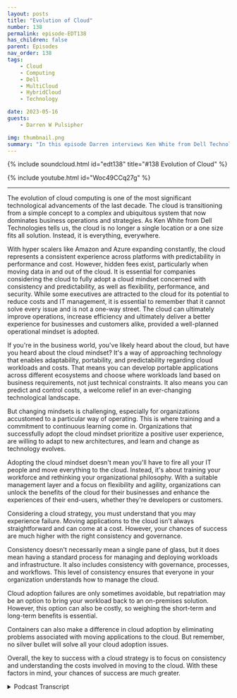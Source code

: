 ```yaml
---
layout: posts
title: "Evolution of Cloud"
number: 138
permalink: episode-EDT138
has_children: false
parent: Episodes
nav_order: 138
tags:
    - Cloud
    - Computing
    - Dell
    - MultiCloud
    - HybridCloud
    - Technology

date: 2023-05-16
guests:
    - Darren W Pulsipher

img: thumbnail.png
summary: "In this episode Darren interviews Ken White from Dell Technology about how Cloud technology is more than technology, but a process and cultural change in organizations."
---
```


{% include soundcloud.html id="edt138" title="#138 Evolution of Cloud" %}

{% include youtube.html id="Woc49CCq27g" %}

---

The evolution of cloud computing is one of the most significant technological advancements of the last decade. The cloud is transitioning from a simple concept to a complex and ubiquitous system that now dominates business operations and strategies. As Ken White from Dell Technologies tells us, the cloud is no longer a single location or a one size fits all solution. Instead, it is everything, everywhere. 

With hyper scalers like Amazon and Azure expanding constantly, the cloud represents a consistent experience across platforms with predictability in performance and cost. However, hidden fees exist, particularly when moving data in and out of the cloud. It is essential for companies considering the cloud to fully adopt a cloud mindset concerned with consistency and predictability, as well as flexibility, performance, and security. While some executives are attracted to the cloud for its potential to reduce costs and IT management, it is essential to remember that it cannot solve every issue and is not a one-way street. The cloud can ultimately improve operations, increase efficiency and ultimately deliver a better experience for businesses and customers alike, provided a well-planned operational mindset is adopted.

If you're in the business world, you've likely heard about the cloud, but have you heard about the cloud mindset? It's a way of approaching technology that enables adaptability, portability, and predictability regarding cloud workloads and costs. That means you can develop portable applications across different ecosystems and choose where workloads land based on business requirements, not just technical constraints. It also means you can predict and control costs, a welcome relief in an ever-changing technological landscape. 

But changing mindsets is challenging, especially for organizations accustomed to a particular way of operating. This is where training and a commitment to continuous learning come in. Organizations that successfully adopt the cloud mindset prioritize a positive user experience, are willing to adapt to new architectures, and learn and change as technology evolves. 

Adopting the cloud mindset doesn't mean you'll have to fire all your IT people and move everything to the cloud. Instead, it's about training your workforce and rethinking your organizational philosophy. With a suitable management layer and a focus on flexibility and agility, organizations can unlock the benefits of the cloud for their businesses and enhance the experiences of their end-users, whether they're developers or customers.

Considering a cloud strategy, you must understand that you may experience failure. Moving applications to the cloud isn't always straightforward and can come at a cost. However, your chances of success are much higher with the right consistency and governance. 

Consistency doesn't necessarily mean a single pane of glass, but it does mean having a standard process for managing and deploying workloads and infrastructure. It also includes consistency with governance, processes, and workflows. This level of consistency ensures that everyone in your organization understands how to manage the cloud.

Cloud adoption failures are only sometimes avoidable, but repatriation may be an option to bring your workload back to an on-premises solution. However, this option can also be costly, so weighing the short-term and long-term benefits is essential.

Containers can also make a difference in cloud adoption by eliminating problems associated with moving applications to the cloud. But remember, no silver bullet will solve all your cloud adoption issues.

Overall, the key to success with a cloud strategy is to focus on consistency and understanding the costs involved in moving to the cloud. With these factors in mind, your chances of success are much greater.


<details>
<summary> Podcast Transcript </summary>

<p>﻿1</p>
<p>Hello, this is Darren</p>
<p>Pulsipher, chief solution,architect of public sector at Intel.</p>
<p>And welcome to Embracing</p>
<p>Digital Transformation,where we investigate effective change,leveragingpeople process and technology.</p>
<p>On today's episode,</p>
<p>The Evolution of Cloud with Ken</p>
<p>White from Dell Technologies.</p>
<p>Ken, welcome to the show.</p>
<p>Thanks for having me, Daryn.</p>
<p>All right.</p>
<p>Now, this is the second timewe've done this.</p>
<p>The second. Time.</p>
<p>So you did a wonderful job.</p>
<p>First time I had a good guidance.</p>
<p>Yeah. Oh, thank you. Thank you.</p>
<p>But first, let's just kick off. Ken.</p>
<p>Tell us a little bit about yourself, yourbackground, and why you're here today.</p>
<p>So about 25 years in the industry,we started the ground uplike everybody else does,and now I'm pretty much doing strategy,but I've been focusing moreon infrastructure as a serviceand just delivering it as a servicein general in several different forms.</p>
<p>Since like the early 2002 thousand.</p>
<p>So, well, you've seen a lot of changethen in the last 23 years.</p>
<p>Oh, goodness gracious. Yes. I mean,first off, the dot com boom and.</p>
<p>Bust, right?</p>
<p>Yeah, I was there for the.</p>
<p>Yeah.</p>
<p>And then the birth of the cloud. Yes.</p>
<p>And now we're seeing the birth of</p>
<p>AI as well.</p>
<p>That's a whole nother.</p>
<p>I get that another day.</p>
<p>So you've seen a lot.</p>
<p>Do you see anything new now that'swe haven't seen beforeor are we just cycling through.</p>
<p>No, everything's new and there's some oldor some new and there's some unknown.</p>
<p>You know, create the know.</p>
<p>You know, because it's it'severything's evolving quickly now.</p>
<p>And so it's it's it'syou know, at the beginning cloud,you know,that's the subject we're talking about.</p>
<p>It was you know it's fairly simple,you know is storage and computenot on prem.</p>
<p>Well now cloud is not just Amazon,it's not just as you'rethose are hyperscalers now.</p>
<p>Yeah,</p>
<p>I like how you use that term Hyperscalersbecause every we've been calling themthe cloud.</p>
<p>Oh, the cloud.</p>
<p>Oh, you went to Amazonor you went to Azure, right.</p>
<p>They're really Hyperscalers. Correct. Yes.</p>
<p>Yeah.</p>
<p>It's, it's the cloud isjust not one place, one location anymore.</p>
<p>The cloud is everything everywhere.</p>
<p>Yeah.</p>
<p>Trying to explain that to a non techie.</p>
<p>I tried to explain it to my parents.</p>
<p>My mom's an educator, my dad's a doctor.</p>
<p>They. Oh, yeah, it's in the cloud.</p>
<p>They think it's his nebulous place,that everything exists. Andbut it's kind of turned into that.</p>
<p>It has, it has.</p>
<p>And it has different flavors.</p>
<p>I mean, so so back to when it wentfrom the evolution of cloudwhen it first started there.</p>
<p>And, you know, we we had AWB, we had a jarand we knew exactly what was going on.</p>
<p>Well, now we have AWB,we have Azure, we have SASproviders like,you know, Microsoft, like Office 365.</p>
<p>Yeah, No.</p>
<p>Or BP.</p>
<p>You know,and then they have their own variantsof their cloud offering as well too.</p>
<p>So so it's, it's, it'snow that's multi-cloud and thenthen you haveokay well we have stuff on prem.</p>
<p>We have an a colo now that's a hybrid i.t.</p>
<p>You know, and so when you combineall those things together,you got to figure out what is cloud.</p>
<p>Now and what it is.</p>
<p>It's, it's it'sa it's a different way to operatebecause and it's about flexibility.</p>
<p>It's about it's about adaptabilityand it's about being mobileon the front endand being mobile on the back end.</p>
<p>And so it's it's a whole new mindset.</p>
<p>So that that's what I kind of</p>
<p>I kind of likefrom the first timethat we talk, as you said, it's a mindsetand the mindset.</p>
<p>I think we can blame the softwareengineers on like on the softwareengineer.</p>
<p>It started in the ninetieswhen people went to phraseelectronics in Silicon Valleyand poor phrase doesn't exist anymore.</p>
<p>So you newbies out theredon't know what phrase is.</p>
<p>You missed out on a great, great coupleof decades of some really cool stuff.</p>
<p>You would just go and buy a boxand put it under your deskand you had your own little clusterthat you were runningor whatever the case may be.</p>
<p>Cloud comes in.</p>
<p>Now I can just swipe a credit cardand now I have a thousand instancesfor a couple hours and I get rid of it.</p>
<p>That was wow, that changed softwaredevelopers lotbecause I could get instant accessto as much resources as I wanted.</p>
<p>And then if I remember to spin it down,it didn't cost me too much.</p>
<p>Well, as long as you had an unlimitedcredit expense at the time, you're you're,you know, you're going toyou interact that up pretty quickly.</p>
<p>Yeah. I learned that the hard way.</p>
<p>That if you move data move.</p>
<p>Oh, yeah, yeah, yeah.</p>
<p>So but that's kind of where it cloudreally took off was the softwaredevelopment community because they said,</p>
<p>I don't have to wait to procure hardware,get it through the I.T onboardingprocess, blah blah blah.</p>
<p>Blah. But it's like, oh yeah. Yeah.</p>
<p>It's,it's definitely, it's definitely moving.</p>
<p>It's, it's always moving,</p>
<p>I think. Yeah. So it's.</p>
<p>So it's we're not in those same daysas I don't just go to the cloudand just get instances anymorelike I used.</p>
<p>To know, I mean, I mean you can. Still.</p>
<p>You can, I mean that's obviously is, is,is a governance model,you know, within your own organization.</p>
<p>You know, it has to you know, there'sthere's you know, it clouds.</p>
<p>It's not technology.</p>
<p>You know, it's it's it's people.</p>
<p>It's process. It's technologylike we talked about before.</p>
<p>Well, well, well, that that'sthat's the big question I have.</p>
<p>So when you talk about it's evolvedand it's an operational mindset. Yes.</p>
<p>What is that mindset?</p>
<p>What is the cloudoperational mindset look like?</p>
<p>Well, I think I think it's</p>
<p>I think when we talked previously,you're like like what's the i.t.</p>
<p>Workforce? Look at that.</p>
<p>And that's the one we're talking about.</p>
<p>Yeah, yeah.</p>
<p>From from their operational models.</p>
<p>So it's every organization from an ITperspective operates in one way.</p>
<p>Okay.</p>
<p>But, but what I thinkthe cloud is now more than anythingelse, it's an experienceand it's a consistent experiencethat's provided on prem in a coloin in as you're using office 365and SAP some of the SAS providers, it'sthe experienceand it's a consistent experience acrossentire platforms with predictability,both in performance and both in cost.</p>
<p>All right. So the cost is a big deal.</p>
<p>It is has predictive cost in cloudhave not been always the same thing?</p>
<p>Yes, because there's hidden costswith cloud, There's.</p>
<p>There's cost is you don't knowuntil your workload is actually running.</p>
<p>Right.</p>
<p>And then you go, oh, my goodness,what just happened?</p>
<p>I'm 40% over budget.</p>
<p>That's Yeah, yeah, that's happening a lot.</p>
<p>Why is that? Why, why is that the case?</p>
<p>And just egress costs, you know, movingdata in and out of the cloud is expensive.</p>
<p>And so it's there's, there's.</p>
<p>Well is that because people are notusing the cloud with a cloud mindset,they're notunderstandingthe operational model of a cloud.</p>
<p>I know I think I think it's it's yes, yes.</p>
<p>Yeah.</p>
<p>That the answer is yes, because it's justyou still have to managethat infrastructure,even though it's easy to provisionbecause.</p>
<p>Oh, yes.</p>
<p>You still have to manage it, even thoughit's easy, you still have to manage it.</p>
<p>And then if you're not using it,you need to spin it down.</p>
<p>But there's but you have to spend it that.</p>
<p>So do you think a lot of CIOs, probablynot the CIOs, but executives said, oh,if I move into the cloud, I can accessa lot of my operational costs in my</p>
<p>I.T organization.</p>
<p>I don't need as many peoplein order to manage my infrastructurebecause AWB is managing itnow or Azure is managing it now.</p>
<p>To a point.</p>
<p>It's not all inclusive, you know.</p>
<p>No, but</p>
<p>I think that's kind of their mindset.</p>
<p>It is.</p>
<p>And I think obviously yes,</p>
<p>I think I think I think it wasfrom a from a private sector perspective,</p>
<p>I think I think cloud adoptionwas to help the balance sheetbecause there are benefits to not carryingthose assets on the balance sheet.</p>
<p>But then I think as time has evolved,does thatdoes that benefit outweighor is it better than having it on prem?</p>
<p>And what is the differencein my operating model?</p>
<p>Am I operating more efficiently?</p>
<p>Am I providing my customersbetter service?</p>
<p>Am I giving them, you know,speed to value, speed capability?</p>
<p>You know, are those things do?</p>
<p>And I think as time has evolved,</p>
<p>I think the answer is yes.</p>
<p>By certain use cases, there'sthere are specific reasons and needs thatthe cloud does address that an on premor a colo solution could not do.</p>
<p>So would you say that the cloud mindsetis is drivingus away from infrastructure managementand more into workload oruser managementand outcome outcome based management?</p>
<p>I think I think it's driving us towardsconsistencybetween the environments.</p>
<p>And we talked about this.</p>
<p>Okay. Yeah, yeah.</p>
<p>You know, it's because,because an organization wants to be ableto put an application or a workload whereit's designed or where it's the best,best use for it.</p>
<p>And sometimes cost is notone of those drivers they need to perform.</p>
<p>Sometimes it's performance.</p>
<p>Yeah, sometimes performance,sometimes it's security,sometimes it's other things.</p>
<p>You know, there's costschedule and performance or the.</p>
<p>Risk factor and reliability,of course. Yes.</p>
<p>Yes. But, you know, reliability isyou have one of the cloud regions go downand well, you know.</p>
<p>I started on reliability of cloud.</p>
<p>You can't you can't you can'tyou can't fail over too quickly,you know, when it goes bad.</p>
<p>So, I mean, you know,but I think I think it's about consistencyand it's consistency.</p>
<p>It's it's consistencyon how it's delivered, how it's measured,how it's managed,and how it's accounted forfrom a cost perspective,you need to be ableand that's where the as a serviceon prem stuff comes into play, becausewhat it does, it allows you to budget,it allows you to predict your costsin the same manner of knowregardless of where it is.</p>
<p>So this predictability, I really likethe concept of predictability.</p>
<p>Yes, because it's hard to run a businesswithout knowing what yourpredictabilityis next month, like your cloud bill.</p>
<p>Right. Or your performancethat you're getting out of it. Yes.</p>
<p>And all right.</p>
<p>But I'm going to throw a curveball to you.</p>
<p>But people would say we're moving so fast.</p>
<p>It's hard to be predictablein what my needs are,because if everything was predictable,</p>
<p>I wouldn't go to the cloud.</p>
<p>I would run everything on premand everything would be</p>
<p>I would purchase my serversfrom Delljust in time for my workloads to land.</p>
<p>Everything would be copasetic.</p>
<p>But we know that's not business, right?</p>
<p>I mean, look at what Chad GPT isdoing to the business worldright now, turning everything on its end.</p>
<p>Generative is.</p>
<p>I can't predict that.</p>
<p>No, but what you can't predictis you have unknown needs in the futureand you need to have the capacitythat's available to you.</p>
<p>And what I mean by available to youthat's on prem, that's color,but it's a hybrid environment.</p>
<p>It's multi-cloud.</p>
<p>So I could burst out.</p>
<p>When you need to and I need tothen come back in.</p>
<p>But then there'sthere's a whole data cost.</p>
<p>So how do we solve that problem?</p>
<p>There's there's, there's cloudadjacent storage, you know, there'swhich helps lower those costs, you know,so there's advantages to that.</p>
<p>So if you need to burstand build an application, you know,and then containersbecause you can move themanywhere, really solve the problemfor mobility on the application side.</p>
<p>And so by adopting those typesof mindsets, you're able to operatein a consistent manneracross all platforms and for unknownneeds and thingsthat you need to burst and get quickly.</p>
<p>So you can go to the hyperscalers.</p>
<p>For back out. Yes.</p>
<p>And then you can then you can migrate itback on prem when you have the.</p>
<p>When you have the infrastructureto support it oror maybe you leave it out there for maybe.</p>
<p>You do it, maybe you do.</p>
<p>So it's this portabilityof workloads, consistency,which leads to predictability.</p>
<p>Yes, these these are the key aspects.</p>
<p>How do youhow do you feel like that is changingthe way that it is engagingwith developers and with their end users?</p>
<p>Because before it used to beif I have a productthat I'm going to releasesix months from now,</p>
<p>I involve I.T now and I say,here's my system architecture, here's my,my Q os, my SLA,and you have all these formal reviewsthat you go through.</p>
<p>I that's gone, yes.</p>
<p>So what's the,what's replacing that mindset?</p>
<p>You know, I don't, I don't knowif it's so much of a replacementas it is a transfer mission. Okay.</p>
<p>Because there are elementswhere that is neededand it goes down to, you know,what application in my deploying.</p>
<p>Okay.</p>
<p>And so there's going to betraditional waysof doing things,and then there's going to be innovative,innovative ways to do things.</p>
<p>And I think from an ITperspective, a developers perspective is,is that they have to understand,you know, what their requirements, their</p>
<p>CapEx, their infrastructure requirementsgoing to be and be less concernedabout where they're getting them from.</p>
<p>I think that's the biggest mindset becausethey yes, because like in the old days,you know, we've talked about this before.</p>
<p>You know, if a software engineertells Intel's infrastructure,you know, what to buybased on the application requirementsand software engineers load the box.</p>
<p>Oh, yeah, Yeah.</p>
<p>What's your budget? Yeah.</p>
<p>I mean, 10,000 cores.</p>
<p>Yeah.</p>
<p>You know, what,are you running a calculator?</p>
<p>Yeah, that's. Right. Yeah. So.</p>
<p>So it prevents thing.</p>
<p>It does so, so so the, the mindset of,of being able to build the applicationnot overspend at the get go.</p>
<p>Okay. And so I think I think as.</p>
<p>Harvard software developers.</p>
<p>It used to be it used to be becausebecause because they canyou can like if you develop on aon prem cloud or public cloud,you can see what your workload is.</p>
<p>You can see how like. Performanceis performing. For.</p>
<p>No, it's that's part of thewhat I. See where.</p>
<p>You go, you have telemetry data.</p>
<p>Okay.</p>
<p>So, so so what, what, what,what this new cloud experience does, itnot only provides the flexibility it waswe talked about on the front end,the mobility on the backand the front end.</p>
<p>You know, users can need to be ableto connect everywhere,anywhere, all the time.</p>
<p>And then the applications need to beneed, need to be able to move anywhere,any time as the organization dictates.</p>
<p>So, so, so. So so that's a business.</p>
<p>I like this that's a business decisionon where the workload lands.</p>
<p>Yes. Yes.</p>
<p>Not a technical decision, correct? Yes.</p>
<p>See, that's wonderful.</p>
<p>When you think aboutbecause I'm a software engineerby by trade and my passion is software.</p>
<p>I can't spell code. Oh, man.</p>
<p>I cannot even talkto, you know, that's one of my passions.</p>
<p>And I spend so much time setting upmachines and but I don't anymore.</p>
<p>Right.</p>
<p>Because I moved to containerization.</p>
<p>You're right. I can move this anywhere.</p>
<p>I don't.</p>
<p>A lot of times I don't even carehow much it consumes, you know?</p>
<p>But now with self-service portals,</p>
<p>I can run a workload,</p>
<p>I can run my testing, I can seehow many resources it's really consuming,which means I can right size my instances,save the company money.</p>
<p>Yes, and not overprovision.</p>
<p>And why don't we always overprovision,right?</p>
<p>Yeah, but.</p>
<p>So sometimes when it's called for there,sometimes when it's not.</p>
<p>Well, most of the time it'snot unless I write really crappy code.</p>
<p>Which the that's questionable.</p>
<p>There's some crappy code out there.</p>
<p>It's a lot of it.</p>
<p>So okay, so this, this mindset isnot just in the IT world now.</p>
<p>It's in the developer world too.</p>
<p>It's a cloud mindset.</p>
<p>I need to write applicationsthat can be portable acrossthe whole ecosystem,which means I don't want to use servicesthat lock me into one specific wayof using the cloud.</p>
<p>Yeah,and I think we talked about this earlier.</p>
<p>I think I think the line of businessleaders and and the business decisionleaders have that mindset ofthey need to be flexible and agileto to support their business caseor to supportwhatever workload that they want to do.</p>
<p>Now, I think what's happeningis, is that mindset is pervasiveand now it's it's in the</p>
<p>IT organization as well, too,because they're no longerdictating how things run.</p>
<p>They're no longer dictating,you know, how infrastructureis going to be deployedand things of that nature.</p>
<p>Because with it,with a consistent management layer,you eliminate some of the some ofthe challenges associated with with that.</p>
<p>So that something like Dell providesis this consistent management layerreally okay?</p>
<p>Because right nowif I go to each cloud service provider,the way they even deploy instancesin their security models are different.</p>
<p>Yes. Well,the management layer is not when I sayyes, it's it's to us in our ecosystem.</p>
<p>So it's it's you know, it's notyou're not going to have one personcan't provide everything.</p>
<p>Okay.</p>
<p>So much of what you do need isyou do need that one.</p>
<p>Management layer,because what that allows you to dois you extrapolate the intelligencefrom the infrastructure and you put thaterase that up into the stack.</p>
<p>So it prevents you from being lockedinto any type of architecture,both at the management layerand at the physical layer,because you're able to change and moveand adapt to what we talked about earlier.</p>
<p>As technology advances, as use casescome about, as threats become available,you know, our impact,you know, it allows you to move to out.</p>
<p>So if I hear what I'm hearinga lot in what you're sayingis adaptability.</p>
<p>Portability of workloads is crucial with.</p>
<p>Predictable. Cost, with predictable.</p>
<p>See, that's the thing,because I can do all that stuff,but my cost is not predictable.</p>
<p>Correct.</p>
<p>But the predictable, that's a big deal.</p>
<p>It's huge.</p>
<p>It's huge.</p>
<p>As a consumer, don't you want to knowwhat your mortgage payment is every month?</p>
<p>Yeah. Can you imagine? It changed every.</p>
<p>Right because you because.</p>
<p>If I'm on a variable rate, it'schanging like crazy right now.</p>
<p>I wasn't only leaving my house, like.</p>
<p>Like you're on the roadand stuff like that.</p>
<p>I was only in my house</p>
<p>So is that a different cost of I'min there 30 nights, you know.</p>
<p>Could you imagine if we paid our mortgagethat way?</p>
<p>Right. There would be interest.</p>
<p>Yeah, but that's how we're, that'show we are paying cloud.</p>
<p>And there are some difficult coststo predict, like egress costsis difficult to predict.</p>
<p>And now not only egress and ingest,it's there in ingress, wherever you are.</p>
<p>Sad. You know,there'salso the security layerand there's also the networking component.</p>
<p>You know, you still haveto perform all those functionsbecause that's not all inclusive.</p>
<p>You still have to do all that.</p>
<p>You still have to do.</p>
<p>Yeah, right.</p>
<p>It's just the location has changed.</p>
<p>Yeah. Yeah.</p>
<p>Which I I'm glad you said thatbecause I think executivesneed to hear that more because. Go.</p>
<p>We're going to save so much moneyby firing all of our I.T.people moving to the cloud.</p>
<p>Yeah.</p>
<p>No, you have to retrain your people.</p>
<p>Right?</p>
<p>It's a change skill setas much as a mindset and a philosophy,organizational philosophy as it isa change in skill set for your workforce.</p>
<p>And you have to train your workforce.</p>
<p>There's a lot of good people out thereand they understand these things,but as technology evolves,they have to adapt and the organizationshave to help them adapt their workforceto the new evolving architectures.</p>
<p>And it's going to have to bea continuous learning.</p>
<p>It's like ISO,it's like a continuous improvement.</p>
<p>Yeah, it's continuous improvement.</p>
<p>It's got to be that way.</p>
<p>Have you seen organizations successfullymove through this rapidly?</p>
<p>And if so, what were the what were the keythings that you saw an organizationthat was able to really adopt this new wayof operating in this cloud mindset?</p>
<p>What were the things that you sawreally helped them move, move along?</p>
<p>Well, I think I think it's it's I thinkit's different for every organization.</p>
<p>Okay.</p>
<p>I would say that the longeran organization has has has has operatingfor second model, regardless of size,the harder that is to change.</p>
<p>So there's all that inertia, culturalinertia. Yes. Yes.</p>
<p>And people in general are we're justrevertare are resistant to changebecause I'm guilty of it as well.</p>
<p>To me too. You know.</p>
<p>I mean I mean I know what I know.</p>
<p>Yeah I know what I know.</p>
<p>I can tellyou know now. Yeah, I'll do it, you know.</p>
<p>And so it's, it's like going from a stickto an automatic, you know.</p>
<p>You, you know, Why would you ever do that?</p>
<p>You know, I know if you likedriving a stick or manual, you know.</p>
<p>Yeah. You know,</p>
<p>And why would you go to an automatic?</p>
<p>You know, it's it's change is difficult.</p>
<p>You're not going to like it.</p>
<p>But once once it'sonce it once once you experience itand once you're in the environmentlong enough, you're able to do that.</p>
<p>But change rapid.</p>
<p>I don't think that's</p>
<p>I don't think that's possible.</p>
<p>I think change is constant.</p>
<p>And I think I think we need to setthe environment up and the experience.</p>
<p>It's all about the experienceand set the experience up.</p>
<p>So where change isis is really acceptable.</p>
<p>Oh, I like I like that. Acceptable. Yes.</p>
<p>All right.</p>
<p>Yes. So acceptable to memeans I need upper level management.</p>
<p>It's got to be across the organization,across the across the horizontalsand across the verticals. Gotcha.</p>
<p>And that. It's okay.</p>
<p>It is okay. Change is okay. Yeah. Okay.</p>
<p>Got it.</p>
<p>Great.</p>
<p>Have you seen organizationsthat completely torpedoedor went sidewayson their cloud adoption eithertotal botched,moving into a hyper scaleror total box repatriation?</p>
<p>And whatwhat was the main thing that caused?</p>
<p>I think well,</p>
<p>I think I think with anythingnew, you're goingto have things that fail.</p>
<p>And so I think moving into the cloud,yes, everybody did.</p>
<p>You know, I mean,because you have to put your applicationsaren't just ready to move in the cloudor not.</p>
<p>There's cost to put the applicationover. Right. Okay.</p>
<p>And then then if you bring it back,there's cost to report it back to an onprem solution. Okay.</p>
<p>Now with containers,as we talked about previously,that type of architecture eliminatessome of those problemsassociated with that. Right.</p>
<p>So it doesn't completely eliminateall of them?</p>
<p>No, not completely, no.</p>
<p>So there's no silver bullet? No,no silver ball.</p>
<p>But but yeah. So everybody fails. Okay.</p>
<p>But the repatriation part, I thinkthat's probably a little bit easier to dobecause you're because.</p>
<p>It's been there before. It'sbeen. There before. It's a known thing.</p>
<p>The only problem with repatriation isyou've got to move the workload,you got to move the data.</p>
<p>And so then it's then, then there'snow there's that's it can be costprohibitive depending on where it is.</p>
<p>But at the short term.</p>
<p>But the long term gains are beneficialfor that workload.</p>
<p>So you have to understand that going inbecause your costs are always going to bepredictable in this type of environment.</p>
<p>So I had somereally fascinatingtime talking about this againand thank you for coming on.</p>
<p>Thank you on again. I appreciate it.</p>
<p>Any last words for people out therethat are lookingat their cloud strategy going,what do I do?</p>
<p>I, I think the biggest thing is,is that they it's about like we talkedabout is about consistency.</p>
<p>And I think they really need to understandhow they're going to manageand deploy workloadsand infrastructure across all aspects.</p>
<p>And to have consistency.</p>
<p>It doesn't have to be a single paneof glass, but there has to be consistency.</p>
<p>And I think that's the biggest thingbecause if you have differentenvironments differentand that's consistency, just not withtechnology, consistency with governance.</p>
<p>Consistency is what processes with.</p>
<p>Workflows and things like that, There hasto be consistency and it has to be known.</p>
<p>So I think that's the biggest thing.</p>
<p>And I think I thinkonce once you can achieve thatand once you understand that,then no matter what you're goingto do, your chances of being successfulare much greaterthan they would beif you weren't consistently all right.</p>
<p>The word the word today is consistency.</p>
<p>Consistency.</p>
<p>I love it.</p>
<p>Thanks again.</p>
<p>Thank you, Daryn.</p>
<p>Thank you for listeningto Embracing Digital Transformation today.</p>
<p>If you enjoyed our podcast,give it five stars on your favoritepodcasting site or YouTube channel,you can find out more informationabout embracing digital transformationand embracingdigital.org Until nexttime, go out and do something wonderful.</p>

</details>
